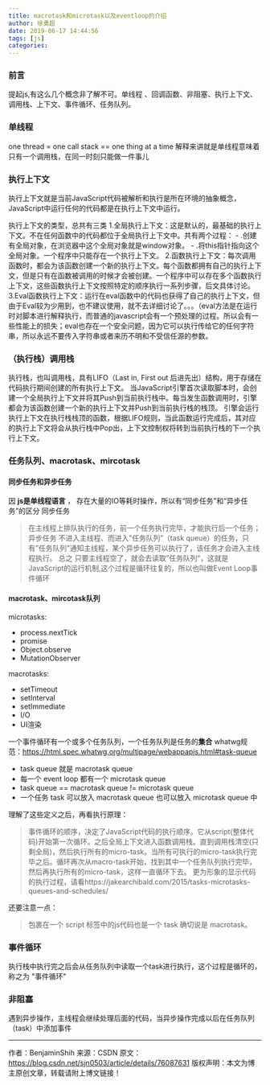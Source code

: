 ```yaml
---
title: macrotask和microtask以及eventloop的介绍
author: 徐勇超
date: 2019-06-17 14:44:56
tags: [js]
categories:
---
```


### 前言
提起js,有这么几个概念非了解不可。单线程 、回调函数、非阻塞、执行上下文、调用栈、上下文、事件循环、任务队列。

### 单线程
one thread = one call stack == one thing at a time
解释来讲就是单线程意味着只有一个调用栈，在同一时刻只能做一件事儿

### 执行上下文
执行上下文就是当前JavaScript代码被解析和执行是所在环境的抽象概念，JavaScript中运行任何的代码都是在执行上下文中运行。

执行上下文的类型，总共有三类
  1.全局执行上下文：这是默认的，最基础的执行上下文。不在任何函数中的代码都位于全局执行上下文中。共有两个过程：
    - .创建有全局对象，在浏览器中这个全局对象就是window对象。
    - .将this指针指向这个全局对象。一个程序中只能存在一个执行上下文。
  2.函数执行上下文：每次调用函数时，都会为该函数创建一个新的执行上下文。每个函数都拥有自己的执行上下文，但是只有在函数被调用的时候才会被创建。一个程序中可以存在多个函数执行上下文，这些函数执行上下文按照特定的顺序执行一系列步骤，后文具体讨论。
  3.Eval函数执行上下文：运行在eval函数中的代码也获得了自己的执行上下文，但由于Eval较为少用到，也不建议使用，就不去详细讨论了。。。（eval方法是在运行时对脚本进行解释执行，而普通的javascript会有一个预处理的过程。所以会有一些性能上的损失；eval也存在一个安全问题，因为它可以执行传给它的任何字符串，所以永远不要传入字符串或者来历不明和不受信任源的参数。

### （执行栈）调用栈
执行栈，也叫调用栈，具有LIFO（Last in, First out 后进先出）结构，用于存储在代码执行期间创建的所有执行上下文。
当JavaScript引擎首次读取脚本时，会创建一个全局执行上下文并将其Push到当前执行栈中。每当发生函数调用时，引擎都会为该函数创建一个新的执行上下文并Push到当前执行栈的栈顶。
引擎会运行执行上下文在执行栈栈顶的函数，根据LIFO规则，当此函数运行完成后，其对应的执行上下文将会从执行栈中Pop出，上下文控制权将转到当前执行栈的下一个执行上下文。 

### 任务队列、macrotask、mircotask
#### 同步任务和异步任务
因 **js是单线程语言** ， 存在大量的IO等耗时操作，所以有“同步任务”和“异步任务”的区分
同步任务
>在主线程上排队执行的任务，前一个任务执行完毕，才能执行后一个任务；
异步任务
>不进入主线程、而进入”任务队列”（task queue）的任务，只有”任务队列”通知主线程，某个异步任务可以执行了，该任务才会进入主线程执行。
总之
>只要主线程空了，就会去读取”任务队列”，这就是JavaScript的运行机制,这个过程是循环往复的，所以也叫做Event Loop事件循环

#### macrotask、mircotask队列
microtasks:
  - process.nextTick
  - promise
  - Object.observe
  - MutationObserver

macrotasks:
  - setTimeout
  - setInterval
  - setImmediate
  - I/O
  - UI渲染

一个事件循环有一个或多个任务队列，一个任务队列是任务的**集合**
whatwg规范：https://html.spec.whatwg.org/multipage/webappapis.html#task-queue
- task queue 就是 macrotask queue
- 每一个 event loop 都有一个 microtask queue
- task queue == macrotask queue != microtask queue
- 一个任务 task 可以放入 macrotask queue 也可以放入 microtask queue 中

理解了这些定义之后，再看执行原理：
>事件循环的顺序，决定了JavaScript代码的执行顺序。它从script(整体代码)开始第一次循环。之后全局上下文进入函数调用栈。直到调用栈清空(只剩全局)，然后执行所有的micro-task。当所有可执行的micro-task执行完毕之后。循环再次从macro-task开始，找到其中一个任务队列执行完毕，然后再执行所有的micro-task，这样一直循环下去。
更为形象的显示代码的执行过程，请看https://jakearchibald.com/2015/tasks-microtasks-queues-and-schedules/

还要注意一点：
>包裹在一个 script 标签中的js代码也是一个 task 确切说是 macrotask。

### 事件循环
执行栈中执行完之后会从任务队列中读取一个task进行执行，这个过程是循环的，称之为 "事件循环"

### 非阻塞
遇到异步操作，主线程会继续处理后面的代码，当异步操作完成以后在任务队列（task）中添加事件

--------------------- 
作者：BenjaminShih 
来源：CSDN 
原文：https://blog.csdn.net/sjn0503/article/details/76087631 
版权声明：本文为博主原创文章，转载请附上博文链接！
